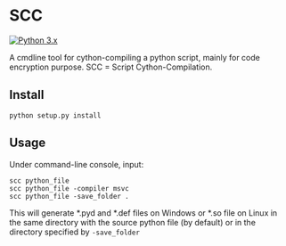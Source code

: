 # SCC
[![Python 3.x](https://img.shields.io/badge/python-3.x-brightgreen.svg)](https://www.python.org/downloads/release)

A cmdline tool for cython-compiling a python script, mainly for code encryption purpose. 
SCC = Script Cython-Compilation.

## Install
```
python setup.py install
```

## Usage

Under command-line console, input:

    scc python_file
    scc python_file -compiler msvc
    scc python_file -save_folder .

This will generate *.pyd and *.def files on Windows or *.so file on Linux in the same directory with the source python file (by default)
 or in the directory specified by `-save_folder`
